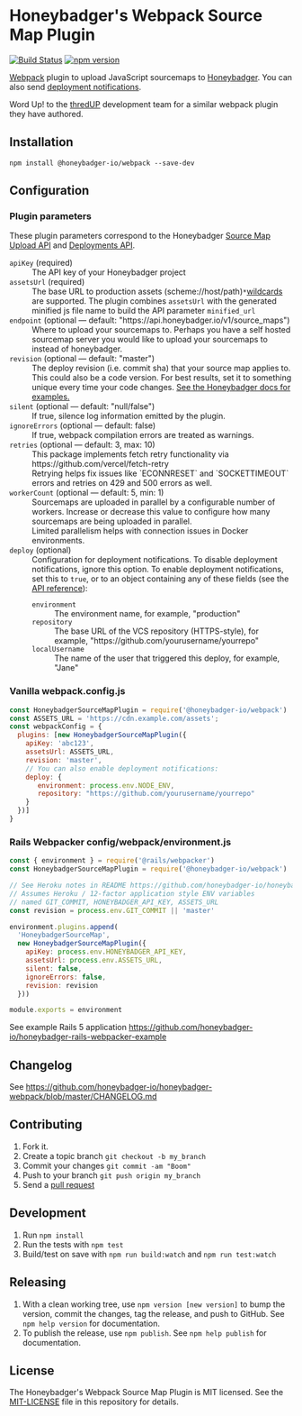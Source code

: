 # Honeybadger's Webpack Source Map Plugin

[![Build Status](https://img.shields.io/endpoint.svg?url=https%3A%2F%2Factions-badge.atrox.dev%2Fhoneybadger-io%2Fhoneybadger-webpack%2Fbadge%3Fref%3Dmaster&style=flat)](https://actions-badge.atrox.dev/honeybadger-io/honeybadger-webpack/goto?ref=master)
[![npm version](https://badge.fury.io/js/%40honeybadger-io%2Fwebpack.svg)](https://badge.fury.io/js/%40honeybadger-io%2Fwebpack)

[Webpack](https://webpack.js.org/) plugin to upload JavaScript
sourcemaps to [Honeybadger](https://docs.honeybadger.io/guides/source-maps.html). You can also send [deployment notifications](https://docs.honeybadger.io/api/deployments.html).

Word Up! to the [thredUP](https://github.com/thredup) development team for a
similar webpack plugin they have authored.

## Installation

```
npm install @honeybadger-io/webpack --save-dev
```

## Configuration

### Plugin parameters

These plugin parameters correspond to the Honeybadger [Source Map Upload API](https://docs.honeybadger.io/guides/source-maps.html) and [Deployments API](https://docs.honeybadger.io/api/deployments.html).

<dl>
  <dt><code>apiKey</code> (required)</dt>
  <dd>The API key of your Honeybadger project</dd>

  <dt><code>assetsUrl</code> (required)</dt>
  <dd>The base URL to production assets (scheme://host/path)<code>*</code><a href="https://docs.honeybadger.io/guides/source-maps.html#wildcards">wildcards</a> are supported. The plugin combines <code>assetsUrl</code> with the generated minified js file name to build the API parameter <code>minified_url</code></dd>

  <dt><code>endpoint</code> (optional &mdash; default: "https://api.honeybadger.io/v1/source_maps")</dt>
  <dd>Where to upload your sourcemaps to. Perhaps you have a self hosted
  sourcemap server you would like to upload your sourcemaps to instead
  of honeybadger.</dd>

  <dt><code>revision</code> (optional &mdash; default: "master")</dt>
  <dd>The deploy revision (i.e. commit sha) that your source map applies to. This could also be a code version. For best results, set it to something unique every time your code changes. <a href="https://docs.honeybadger.io/lib/javascript/guides/using-source-maps.html#versioning-your-project">See the Honeybadger docs for examples.</a></dd>

  <dt><code>silent</code> (optional &mdash; default: "null/false")</dt>
  <dd>If true, silence log information emitted by the plugin.</dd>

  <dt><code>ignoreErrors</code> (optional &mdash; default: false)</dt>
  <dd>If true, webpack compilation errors are treated as warnings.</dd>

  <dt><code>retries</code> (optional &mdash; default: 3, max: 10)</dt>
  <dd>This package implements fetch retry functionality via
  https://github.com/vercel/fetch-retry </br>
  Retrying helps fix issues like `ECONNRESET` and `SOCKETTIMEOUT`
  errors and retries on 429 and 500 errors as well.
  </dd>

  <dt><code>workerCount</code> (optional &mdash; default: 5, min: 1)</dt>
  <dd>Sourcemaps are uploaded in parallel by a configurable number of 
  workers. Increase or decrease this value to configure how many sourcemaps
  are being uploaded in parallel.</br>
  Limited parallelism helps with connection issues in Docker environments.</dd>

  <dt><code>deploy</code> (optional)</dt>
  <dd>
  Configuration for deployment notifications. To disable deployment notifications, ignore this option. To enable deployment notifications, set this to <code>true</code>, or to an object containing any of these fields (see the <a href="https://docs.honeybadger.io/api/deployments.html">API reference</a>):</br>

  <dl>
    <dt><code>environment</code></dt>
    <dd>The environment name, for example, "production"</dd>
    <dt><code>repository</code></dt>
    <dd>The base URL of the VCS repository (HTTPS-style), for example, "https://github.com/yourusername/yourrepo"</dd>
    <dt><code>localUsername</code></dt> <dd>The name of the user that triggered this deploy, for example, "Jane"</dd>
  </dl>
  </dd>
</dl>

### Vanilla webpack.config.js

```javascript
const HoneybadgerSourceMapPlugin = require('@honeybadger-io/webpack')
const ASSETS_URL = 'https://cdn.example.com/assets';
const webpackConfig = {
  plugins: [new HoneybadgerSourceMapPlugin({
    apiKey: 'abc123',
    assetsUrl: ASSETS_URL,
    revision: 'master',
    // You can also enable deployment notifications:
    deploy: {
       environment: process.env.NODE_ENV,
       repository: "https://github.com/yourusername/yourrepo"
    }
  })]
}
```

### Rails Webpacker config/webpack/environment.js

```javascript
const { environment } = require('@rails/webpacker')
const HoneybadgerSourceMapPlugin = require('@honeybadger-io/webpack')

// See Heroku notes in README https://github.com/honeybadger-io/honeybadger-rails-webpacker-example
// Assumes Heroku / 12-factor application style ENV variables
// named GIT_COMMIT, HONEYBADGER_API_KEY, ASSETS_URL
const revision = process.env.GIT_COMMIT || 'master'

environment.plugins.append(
  'HoneybadgerSourceMap',
  new HoneybadgerSourceMapPlugin({
    apiKey: process.env.HONEYBADGER_API_KEY,
    assetsUrl: process.env.ASSETS_URL,
    silent: false,
    ignoreErrors: false,
    revision: revision
  }))

module.exports = environment
```

See example Rails 5 application
https://github.com/honeybadger-io/honeybadger-rails-webpacker-example

## Changelog

See https://github.com/honeybadger-io/honeybadger-webpack/blob/master/CHANGELOG.md

## Contributing

1. Fork it.
2. Create a topic branch `git checkout -b my_branch`
3. Commit your changes `git commit -am "Boom"`
3. Push to your branch `git push origin my_branch`
4. Send a [pull request](https://github.com/honeybadger-io/honeybadger-webpack/pulls)

## Development

1. Run `npm install`
2. Run the tests with `npm test`
3. Build/test on save with `npm run build:watch` and `npm run test:watch`

## Releasing

1. With a clean working tree, use `npm version [new version]` to bump the version,
   commit the changes, tag the release, and push to GitHub. See `npm help version`
   for documentation.
2. To publish the release, use `npm publish`. See `npm help publish` for
   documentation.

## License

The Honeybadger's Webpack Source Map Plugin is MIT licensed. See the
[MIT-LICENSE](https://raw.github.com/honeybadger-io/honeybadger-webpack/master/MIT-LICENSE)
file in this repository for details.
